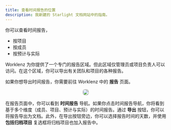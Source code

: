 ```yaml
---
title: 查看时间报告的位置
description: 我新建的 Starlight 文档网站中的指南。
---
```


你可以查看时间报告，

- 按项目
- 按成员
- 按预计与实际

Worklenz 为你提供了一个专门的报告区域。但此区域仅管理员或项目负责人可以访问。在这个区域，你可以导出有关团队和项目的各种报告。

如果你想导出时间报告，你需要前往 Worklenz 中的 **报告** 页面。

<p align ="center">
<img src="/reporting.png" style="border: 2px solid #D4d4d4; border-radius: 8px;  ">
</p>

在报告页面中，你可以看到 **时间报告** 导航。如果你点击时间报告导航，你将看到基于多个维度（成员、项目、预计与实际）的时间报告。通过 **导出** 按钮，你可以将报告导出为文档。此外，在导出按钮旁边，你可以选择报告时间的天数，并使用 **包括归档项目** 复选框将归档项目也加入报告中。
